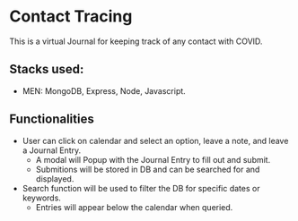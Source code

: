 # Contact Tracing
This is a virtual Journal for keeping track of any contact with COVID. 

## Stacks used:
- MEN: MongoDB, Express, Node, Javascript.

## Functionalities
- User can click on calendar and select an option, leave a note, and leave a Journal Entry.
    - A modal will Popup with the Journal Entry to fill out and submit.
    - Submitions will be stored in DB and can be searched for and displayed.
- Search function will be used to filter the DB for specific dates or keywords.
    - Entries will appear below the calendar when queried.

